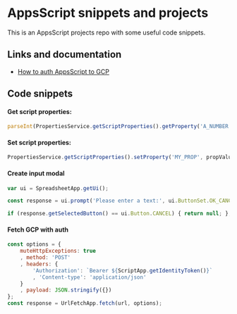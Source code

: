 # AppsScript snippets and projects

This is an AppsScript projects repo with some useful code snippets.

## Links and documentation

- [How to auth AppsScript to GCP](https://stackoverflow.com/questions/61781421/securely-calling-a-google-cloud-function-via-a-google-apps-script)

## Code snippets

#### Get script properties: 
```js
parseInt(PropertiesService.getScriptProperties().getProperty('A_NUMBER'));
```

#### Set script properties: 
```js
PropertiesService.getScriptProperties().setProperty('MY_PROP', propValue);
```

#### Create input modal

```js
var ui = SpreadsheetApp.getUi();

const response = ui.prompt('Please enter a text:', ui.ButtonSet.OK_CANCEL);

if (response.getSelectedButton() == ui.Button.CANCEL) { return null; };
```

#### Fetch GCP with auth

```js
const options = {
    muteHttpExceptions: true
    , method: 'POST'
    , headers: { 
        'Authorization': `Bearer ${ScriptApp.getIdentityToken()}`
        , 'Content-type': 'application/json' 
    }
    , payload: JSON.stringify({})
};
const response = UrlFetchApp.fetch(url, options);
```
